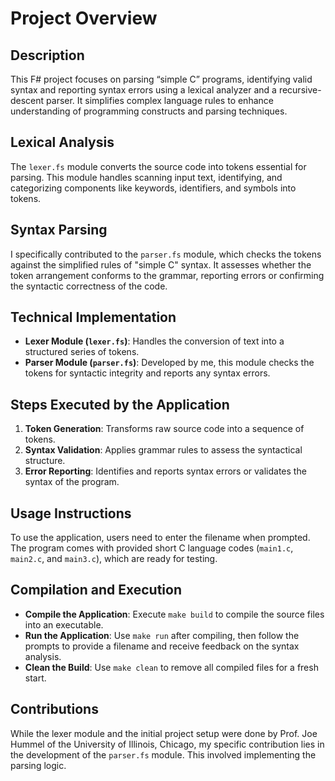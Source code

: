 # Project Overview

## Description
This F# project focuses on parsing “simple C” programs, identifying valid syntax and reporting syntax errors using a lexical analyzer and a recursive-descent parser. It simplifies complex language rules to enhance understanding of programming constructs and parsing techniques.

## Lexical Analysis
The `lexer.fs` module converts the source code into tokens essential for parsing. This module handles scanning input text, identifying, and categorizing components like keywords, identifiers, and symbols into tokens.

## Syntax Parsing
I specifically contributed to the `parser.fs` module, which checks the tokens against the simplified rules of "simple C" syntax. It assesses whether the token arrangement conforms to the grammar, reporting errors or confirming the syntactic correctness of the code.

## Technical Implementation
- **Lexer Module (`lexer.fs`)**: Handles the conversion of text into a structured series of tokens.
- **Parser Module (`parser.fs`)**: Developed by me, this module checks the tokens for syntactic integrity and reports any syntax errors.

## Steps Executed by the Application
1. **Token Generation**: Transforms raw source code into a sequence of tokens.
2. **Syntax Validation**: Applies grammar rules to assess the syntactical structure.
3. **Error Reporting**: Identifies and reports syntax errors or validates the syntax of the program.

## Usage Instructions
To use the application, users need to enter the filename when prompted. The program comes with provided short C language codes (`main1.c`, `main2.c`, and `main3.c`), which are ready for testing.

## Compilation and Execution
- **Compile the Application**: Execute `make build` to compile the source files into an executable.
- **Run the Application**: Use `make run` after compiling, then follow the prompts to provide a filename and receive feedback on the syntax analysis.
- **Clean the Build**: Use `make clean` to remove all compiled files for a fresh start.

## Contributions
While the lexer module and the initial project setup were done by Prof. Joe Hummel of the University of Illinois, Chicago, my specific contribution lies in the development of the `parser.fs` module. This involved implementing the parsing logic.
